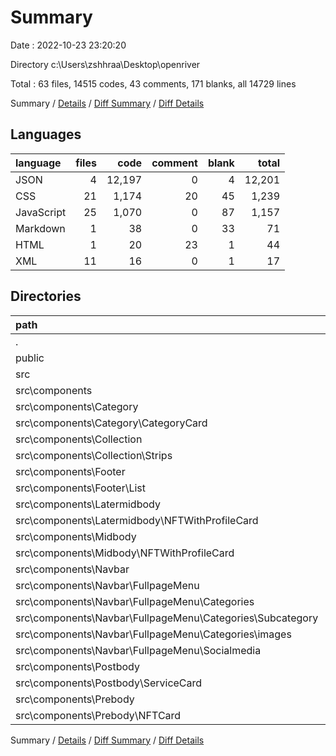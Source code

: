 # Summary

Date : 2022-10-23 23:20:20

Directory c:\\Users\\zshhraa\\Desktop\\openriver

Total : 63 files,  14515 codes, 43 comments, 171 blanks, all 14729 lines

Summary / [Details](details.md) / [Diff Summary](diff.md) / [Diff Details](diff-details.md)

## Languages
| language | files | code | comment | blank | total |
| :--- | ---: | ---: | ---: | ---: | ---: |
| JSON | 4 | 12,197 | 0 | 4 | 12,201 |
| CSS | 21 | 1,174 | 20 | 45 | 1,239 |
| JavaScript | 25 | 1,070 | 0 | 87 | 1,157 |
| Markdown | 1 | 38 | 0 | 33 | 71 |
| HTML | 1 | 20 | 23 | 1 | 44 |
| XML | 11 | 16 | 0 | 1 | 17 |

## Directories
| path | files | code | comment | blank | total |
| :--- | ---: | ---: | ---: | ---: | ---: |
| . | 63 | 14,515 | 43 | 171 | 14,729 |
| public | 2 | 45 | 23 | 2 | 70 |
| src | 58 | 2,261 | 20 | 134 | 2,415 |
| src\\components | 53 | 2,181 | 18 | 126 | 2,325 |
| src\\components\\Category | 4 | 133 | 5 | 12 | 150 |
| src\\components\\Category\\CategoryCard | 2 | 86 | 1 | 8 | 95 |
| src\\components\\Collection | 4 | 186 | 0 | 9 | 195 |
| src\\components\\Collection\\Strips | 2 | 50 | 0 | 4 | 54 |
| src\\components\\Footer | 4 | 389 | 2 | 9 | 400 |
| src\\components\\Footer\\List | 2 | 44 | 0 | 4 | 48 |
| src\\components\\Latermidbody | 4 | 181 | 3 | 13 | 197 |
| src\\components\\Latermidbody\\NFTWithProfileCard | 2 | 115 | 0 | 9 | 124 |
| src\\components\\Midbody | 4 | 181 | 3 | 13 | 197 |
| src\\components\\Midbody\\NFTWithProfileCard | 2 | 115 | 0 | 9 | 124 |
| src\\components\\Navbar | 25 | 739 | 0 | 47 | 786 |
| src\\components\\Navbar\\FullpageMenu | 23 | 410 | 0 | 33 | 443 |
| src\\components\\Navbar\\FullpageMenu\\Categories | 19 | 287 | 0 | 25 | 312 |
| src\\components\\Navbar\\FullpageMenu\\Categories\\Subcategory | 6 | 172 | 0 | 19 | 191 |
| src\\components\\Navbar\\FullpageMenu\\Categories\\images | 11 | 16 | 0 | 1 | 17 |
| src\\components\\Navbar\\FullpageMenu\\Socialmedia | 2 | 56 | 0 | 4 | 60 |
| src\\components\\Postbody | 4 | 188 | 4 | 12 | 204 |
| src\\components\\Postbody\\ServiceCard | 2 | 89 | 0 | 8 | 97 |
| src\\components\\Prebody | 4 | 184 | 1 | 11 | 196 |
| src\\components\\Prebody\\NFTCard | 2 | 99 | 0 | 7 | 106 |

Summary / [Details](details.md) / [Diff Summary](diff.md) / [Diff Details](diff-details.md)